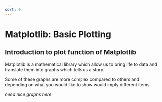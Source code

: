 ```yaml
---
sort: 0
---
```


# Matplotlib: Basic Plotting
## Introduction to plot function of Matplotlib
Matplotlib is a mathematical library which allow us to bring life to data and translate them into graphs which tells us a story.

Some of these graphs are more complex compared to others and depending on what you would like to show would imply different items.

*need nice graphs here*
